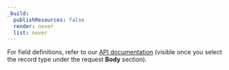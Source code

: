 ```yaml
---
_build:
  publishResources: false
  render: never
  list: never
---
```


For field definitions, refer to our [API documentation](/api/operations/dns-records-for-a-zone-create-dns-record/) (visible once you select the record type under the request **Body** section).